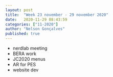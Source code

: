 ```yaml
---
layout: post
title:  "Week 23 november - 29 november 2020"
date:   2020-11-29 08:43:59
categories: ["11-2020"]
author: "Nelson Gonçalves"
published: true
---
```


* nerdlab meeting
* BERA work
* JC2020 menus
* AR for PES
* website dev
